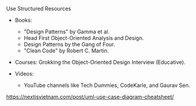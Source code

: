 

Use Structured Resources
* Books:
   * "Design Patterns" by Gamma et al.
   * Head First Object-Oriented Analysis and Design.
   * Design Patterns by the Gang of Four.
   * "Clean Code" by Robert C. Martin.
* Courses:
  Grokking the Object-Oriented Design Interview (Educative).

* Videos:
    * YouTube channels like Tech Dummies, CodeKarle, and Gaurav Sen.

https://nextjsvietnam.com/post/uml-use-case-diagram-cheatsheet/ 


